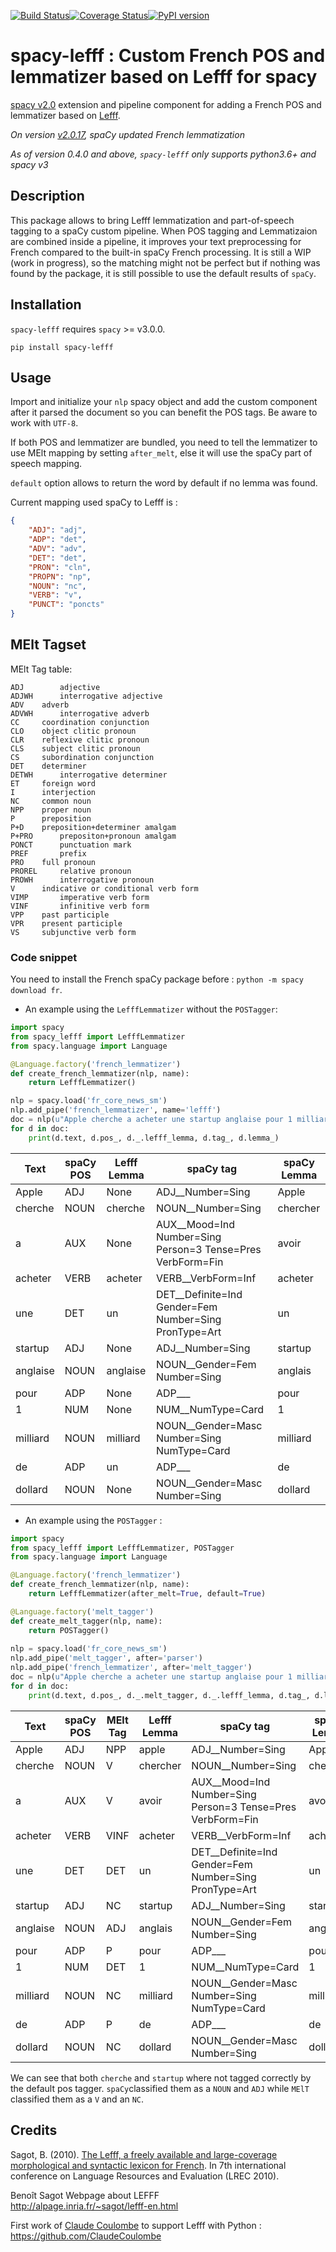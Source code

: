 [![Build Status](https://travis-ci.org/sammous/spacy-lefff.svg?branch=master)](https://travis-ci.org/sammous/spacy-lefff)[![Coverage Status](https://codecov.io/gh/sammous/spacy-lefff/badge.svg?branch=master)](https://codecov.io/gh/sammous/spacy-lefff?branch=master)[![PyPI version](https://badge.fury.io/py/spacy-lefff.svg)](https://badge.fury.io/py/spacy-lefff)

# spacy-lefff : Custom French POS and lemmatizer based on Lefff for spacy

[spacy v2.0](https://spacy.io/usage/v2) extension and pipeline component for adding a French POS and lemmatizer based on [Lefff](https://hal.inria.fr/inria-00521242/).

_On version [v2.0.17](https://github.com/explosion/spaCy/releases/tag/v2.0.17), spaCy updated French lemmatization_

_As of version *0.4.0* and above, `spacy-lefff` only supports python3.6+ and spacy v3_

## Description

This package allows to bring Lefff lemmatization and part-of-speech tagging to a spaCy custom pipeline.
When POS tagging and Lemmatizaion are combined inside a pipeline, it improves your text preprocessing for French compared to the built-in spaCy French processing.
It is still a WIP (work in progress), so the matching might not be perfect but if nothing was found by the package, it is still possible to use the default results of `spaCy`.

## Installation

`spacy-lefff` requires `spacy` >= v3.0.0.

```
pip install spacy-lefff
```

## Usage

Import and initialize your `nlp` spacy object and add the custom component after it parsed the document so you can benefit the POS tags.
Be aware to work with `UTF-8`.

If both POS and lemmatizer are bundled, you need to tell the lemmatizer to use MElt mapping by setting `after_melt`, else it will use the spaCy part of speech mapping.

`default` option allows to return the word by default if no lemma was found.

Current mapping used spaCy to Lefff is :

```json
{
    "ADJ": "adj",
    "ADP": "det",
    "ADV": "adv",
    "DET": "det",
    "PRON": "cln",
    "PROPN": "np",
    "NOUN": "nc",
    "VERB": "v",
    "PUNCT": "poncts"
}
```

## MElt Tagset

MElt Tag table:

```
ADJ 	   adjective
ADJWH	   interrogative adjective
ADV	   adverb
ADVWH	   interrogative adverb
CC	   coordination conjunction
CLO	   object clitic pronoun
CLR	   reflexive clitic pronoun
CLS	   subject clitic pronoun
CS	   subordination conjunction
DET	   determiner
DETWH	   interrogative determiner
ET	   foreign word
I	   interjection
NC	   common noun
NPP	   proper noun
P	   preposition
P+D	   preposition+determiner amalgam
P+PRO	   prepositon+pronoun amalgam
PONCT	   punctuation mark
PREF	   prefix
PRO	   full pronoun
PROREL	   relative pronoun
PROWH	   interrogative pronoun
V	   indicative or conditional verb form
VIMP	   imperative verb form
VINF	   infinitive verb form
VPP	   past participle
VPR	   present participle
VS	   subjunctive verb form
```

### Code snippet

You need to install the French spaCy package before : `python -m spacy download fr`.

-   An example using the `LefffLemmatizer` without the `POSTagger`:

```python
import spacy
from spacy_lefff import LefffLemmatizer
from spacy.language import Language

@Language.factory('french_lemmatizer')
def create_french_lemmatizer(nlp, name):
    return LefffLemmatizer()

nlp = spacy.load('fr_core_news_sm')
nlp.add_pipe('french_lemmatizer', name='lefff')
doc = nlp(u"Apple cherche a acheter une startup anglaise pour 1 milliard de dollard")
for d in doc:
    print(d.text, d.pos_, d._.lefff_lemma, d.tag_, d.lemma_)
```

| Text     | spaCy POS | Lefff Lemma | spaCy tag                                                    | spaCy Lemma |
| -------- | --------- | ----------- | ------------------------------------------------------------ | ----------- |
| Apple    | ADJ       | None        | ADJ\_\_Number=Sing                                           | Apple       |
| cherche  | NOUN      | cherche     | NOUN\_\_Number=Sing                                          | chercher    |
| a        | AUX       | None        | AUX\_\_Mood=Ind Number=Sing Person=3 Tense=Pres VerbForm=Fin | avoir       |
| acheter  | VERB      | acheter     | VERB\_\_VerbForm=Inf                                         | acheter     |
| une      | DET       | un          | DET\_\_Definite=Ind Gender=Fem Number=Sing PronType=Art      | un          |
| startup  | ADJ       | None        | ADJ\_\_Number=Sing                                           | startup     |
| anglaise | NOUN      | anglaise    | NOUN\_\_Gender=Fem Number=Sing                               | anglais     |
| pour     | ADP       | None        | ADP\_\_\_                                                    | pour        |
| 1        | NUM       | None        | NUM\_\_NumType=Card                                          | 1           |
| milliard | NOUN      | milliard    | NOUN\_\_Gender=Masc Number=Sing NumType=Card                 | milliard    |
| de       | ADP       | un          | ADP\_\_\_                                                    | de          |
| dollard  | NOUN      | None        | NOUN\_\_Gender=Masc Number=Sing                              | dollard     |

-   An example using the `POSTagger` :

```python
import spacy
from spacy_lefff import LefffLemmatizer, POSTagger
from spacy.language import Language

@Language.factory('french_lemmatizer')
def create_french_lemmatizer(nlp, name):
    return LefffLemmatizer(after_melt=True, default=True)

@Language.factory('melt_tagger')  
def create_melt_tagger(nlp, name):
    return POSTagger()
 
nlp = spacy.load('fr_core_news_sm')
nlp.add_pipe('melt_tagger', after='parser')
nlp.add_pipe('french_lemmatizer', after='melt_tagger')
doc = nlp(u"Apple cherche a acheter une startup anglaise pour 1 milliard de dollard")
for d in doc:
    print(d.text, d.pos_, d._.melt_tagger, d._.lefff_lemma, d.tag_, d.lemma_)
```

| Text     | spaCy POS | MElt Tag | Lefff Lemma | spaCy tag                                                    | spaCy Lemma |
| -------- | --------- | -------- | ----------- | ------------------------------------------------------------ | ----------- |
| Apple    | ADJ       | NPP      | apple       | ADJ\_\_Number=Sing                                           | Apple       |
| cherche  | NOUN      | V        | chercher    | NOUN\_\_Number=Sing                                          | chercher    |
| a        | AUX       | V        | avoir       | AUX\_\_Mood=Ind Number=Sing Person=3 Tense=Pres VerbForm=Fin | avoir       |
| acheter  | VERB      | VINF     | acheter     | VERB\_\_VerbForm=Inf                                         | acheter     |
| une      | DET       | DET      | un          | DET\_\_Definite=Ind Gender=Fem Number=Sing PronType=Art      | un          |
| startup  | ADJ       | NC       | startup     | ADJ\_\_Number=Sing                                           | startup     |
| anglaise | NOUN      | ADJ      | anglais     | NOUN\_\_Gender=Fem Number=Sing                               | anglais     |
| pour     | ADP       | P        | pour        | ADP\_\_\_                                                    | pour        |
| 1        | NUM       | DET      | 1           | NUM\_\_NumType=Card                                          | 1           |
| milliard | NOUN      | NC       | milliard    | NOUN\_\_Gender=Masc Number=Sing NumType=Card                 | milliard    |
| de       | ADP       | P        | de          | ADP\_\_\_                                                    | de          |
| dollard  | NOUN      | NC       | dollard     | NOUN\_\_Gender=Masc Number=Sing                              | dollard     |

We can see that both `cherche` and `startup` where not tagged correctly by the default pos tagger.
`spaCy`classified them as a `NOUN` and `ADJ` while `MElT` classified them as a `V` and an `NC`.

## Credits

Sagot, B. (2010). [The Lefff, a freely available and large-coverage morphological and syntactic lexicon for French](https://hal.inria.fr/inria-00521242/). In 7th international conference on Language Resources and Evaluation (LREC 2010).

Benoît Sagot Webpage about LEFFF<br/>
http://alpage.inria.fr/~sagot/lefff-en.html<br/>

First work of [Claude Coulombe](https://github.com/ClaudeCoulombe) to support Lefff with Python : https://github.com/ClaudeCoulombe
